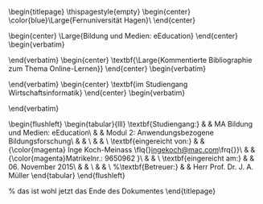 
\begin{titlepage}
\thispagestyle{empty}
\begin{center}
\color{blue}\Large{Fernuniversität Hagen}\\
\end{center}


\begin{center}
\Large{Bildung und Medien: eEducation}
\end{center}
\begin{verbatim}



\end{verbatim}
\begin{center}
\textbf{\Large{Kommentierte Bibliographie zum Thema Online-Lernen}}
\end{center}
\begin{verbatim}

\end{verbatim}
\begin{center}
\textbf{im Studiengang Wirtschaftsinformatik}
\end{center}
\begin{verbatim}











\end{verbatim}

\begin{flushleft}
\begin{tabular}{lll}
\textbf{Studiengang:} & & MA Bildung und Medien: eEducation\\
& & Modul 2: Anwendungsbezogene Bildungsforschung\\
& & \\
& & \\
\textbf{eingereicht von:} & & {\color{magenta} Inge Koch-Meinass \flq{}ingekoch@mac.com\frq{}}\\
& & {\color{magenta}Matrikelnr.: 9650962 }\\
& & \\
\textbf{eingereicht am:} & & 06. November 2015\\
& & \\
& & \\
%\textbf{Betreuer:} & & Herr Prof. Dr. J. A. Müller
\end{tabular}
\end{flushleft}

% das ist wohl jetzt das Ende des Dokumentes
\end{titlepage}

